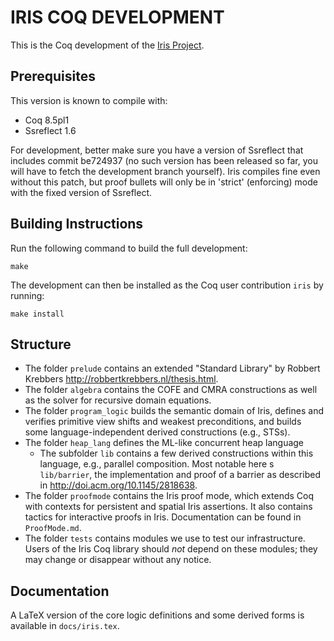 # IRIS COQ DEVELOPMENT

This is the Coq development of the [Iris Project](http://plv.mpi-sws.org/iris/).

## Prerequisites

This version is known to compile with:

 - Coq 8.5pl1
 - Ssreflect 1.6

For development, better make sure you have a version of Ssreflect that includes
commit be724937 (no such version has been released so far, you will have to
fetch the development branch yourself). Iris compiles fine even without this
patch, but proof bullets will only be in 'strict' (enforcing) mode with the
fixed version of Ssreflect.
 
## Building Instructions

Run the following command to build the full development:

    make

The development can then be installed as the Coq user contribution `iris` by
running:

    make install

## Structure

* The folder `prelude` contains an extended "Standard Library" by Robbert
  Krebbers <http://robbertkrebbers.nl/thesis.html>.
* The folder `algebra` contains the COFE and CMRA constructions as well as
  the solver for recursive domain equations.
* The folder `program_logic` builds the semantic domain of Iris, defines and
  verifies primitive view shifts and weakest preconditions, and builds some
  language-independent derived constructions (e.g., STSs).
* The folder `heap_lang` defines the ML-like concurrent heap language
  * The subfolder `lib` contains a few derived constructions within this
    language, e.g., parallel composition.
    Most notable here s `lib/barrier`, the implementation and proof of a barrier
    as described in <http://doi.acm.org/10.1145/2818638>.
* The folder `proofmode` contains the Iris proof mode, which extends Coq with
  contexts for persistent and spatial Iris assertions. It also contains tactics
  for interactive proofs in Iris. Documentation can be found in `ProofMode.md`.
* The folder `tests` contains modules we use to test our infrastructure.
  Users of the Iris Coq library should *not* depend on these modules; they may
  change or disappear without any notice.

## Documentation

A LaTeX version of the core logic definitions and some derived forms is
available in `docs/iris.tex`.
